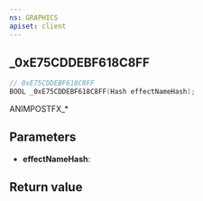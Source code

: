 ```yaml
---
ns: GRAPHICS
apiset: client
---
```

## _0xE75CDDEBF618C8FF

```c
// 0xE75CDDEBF618C8FF
BOOL _0xE75CDDEBF618C8FF(Hash effectNameHash);
```

ANIMPOSTFX_*

## Parameters
* **effectNameHash**:

## Return value


